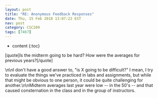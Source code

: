```yaml
---
layout: post
title: "RE: Anonymous Feedback Responses"
date: Thu, 15 Feb 2018 13:07:22 EST
nav: post
category: CSC209
tags: [7467]
---
```


* content
{:toc}

[quote]Is the midterm going to be hard? How were the averages for previous years?[/quote]
<!-- more -->
<p>\n\nI don't have a good answer to, "is X going to be difficult?" I mean, I try to evaluate the things we've practiced in labs and assignments, but while that might be obvious to one person, it could be quite challenging for another.\n\nMidterm averages last year were low -- in the 50's -- and that caused consternation in the class and in the group of instructors.</p>
